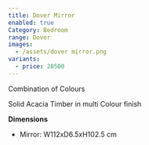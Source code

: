 ```yaml
---
title: Dover Mirror
enabled: true
Category: Bedroom
range: Dover
images:
  - /assets/dover mirror.png
variants:
  - price: 28500
---
```

Combination of Colours

Solid Acacia Timber in multi Colour finish

**Dimensions**
* Mirror: W112xD6.5xH102.5 cm